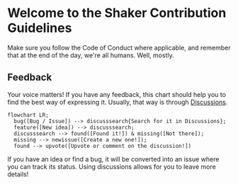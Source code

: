 # Welcome to the Shaker Contribution Guidelines
Make sure you follow the Code of Conduct where applicable, and remember that at the end of the day, we're all humans. Well, mostly.

## Feedback
Your voice matters! If you have any feedback, this chart should help you to find the best way of expressing it.
Usually, that way is through [Discussions](https://github.com/Gabriel-H4/Shaker/discussions).

```mermaid
flowchart LR;
  bug([Bug / Issue]) --> discusssearch{Search for it in Discussions};
  feature([New idea]) --> discusssearch;
  discusssearch --> found([Found it!]) & missing([Not there]);
  missing --> newissue([Create a new one!]);
  found --> upvote([Upvote or comment on the discussion!])
```

If you have an idea or find a bug, it will be converted into an issue where you can track its status. Using discussions allows for you to leave more details!
